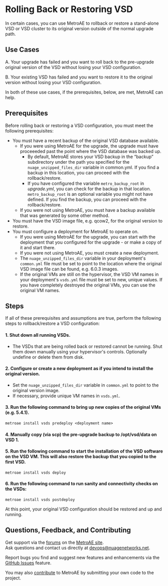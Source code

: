 # Rolling Back or Restoring VSD
In certain cases, you can use MetroAE to rollback or restore a stand-alone VSD or VSD cluster to its original version outside of the normal upgrade path. 

## Use Cases

A. Your upgrade has failed and you want to roll back to the pre-upgrade original version of the VSD without losing your VSD configuration.

B. Your existing VSD has failed and you want to restore it to the original version without losing your VSD configuration.

In both of these use cases, if the prerequisites, below, are met, MetroAE can help.

## Prerequisites

Before rolling back or restoring a VSD configuration, you must meet the following prerequisites: 

* You must have a recent backup of the original VSD database available.
  * If you were using MetroAE for the upgrade, the upgrade must have proceeeded past the point where the VSD database was backed up.
    * By default, MetroAE stores your VSD backup in the “backup” subdirectory under the path you specified for the `nuage_unzipped_files_dir` variable in common.yml. If you find a backup in this location, you can proceed with the rollback/restore. 
    * If you have configured the variable `metro_backup_root` in *upgrade.yml*, you can check for the backup in that location. `metro_backup_root` is an optional variable you might not have defined. If you find the backup, you can proceed with the rollback/restore.
  * If you were not using MetroAE, you must have a backup available that was generated by some other method.
* You must have the VSD image file, e.g. qcow2, for the original version to restore.
* You must configure a deployment for MetroAE to operate on.
  * If you were using MetroAE for the upgrade, you can start with the deployment that you configured for the upgrade - or make a copy of it and start there.
  * If you were not using MetroAE, you must create a new deployment.
  * The `nuage_unzipped_files_dir` variable in your deployment's `common.yml` file must be set to point to the location where the original VSD image file can be found, e.g. 6.0.3 images.
  * If the original VMs are still on the hypervisor, the VSD VM names in your deployment's `vsds.yml` file must be set to new, unique values. If you have completely destroyed the original VMs, you can use the original VM names.
  
## Steps 

If all of these prerequisites and assumptions are true, perform the following steps to rollback/restore a VSD configuration: 

#### 1. Shut down all running VSDs. 
   * The VSDs that are being rolled back or restored cannot be running. Shut them down manually using your hypervisor's controls. Optionally undefine or delete them from disk. 
  
#### 2. Configure or create a new deployment as if you intend to install the original version. 
  * Set the `nuage_unzipped_files_dir` variable in `common.yml` to point to the original version image.
  * If necessary, provide unique VM names in `vsds.yml`.
  
#### 3. Run the following command to bring up new copies of the original VMs (e.g. 5.4.1).

`metroae install vsds predeploy <deployment name>`

#### 4. Manually copy (via scp) the pre-upgrade backup to /opt/vsd/data on VSD 1.


#### 5. Run the following command to start the installation of the VSD software on the VSD VM. This will also restore the backup that you copied to the first VSD.

`metroae install vsds deploy`

#### 6. Run the following command to run sanity and connectivity checks on the VSDs: 

`metroae install vsds postdeploy`

At this point, your original VSD configuration should be restored and up and running.

## Questions, Feedback, and Contributing  
Get support via the [forums](https://devops.nuagenetworks.net/forums/) on the [MetroAE site](https://devops.nuagenetworks.net/).  
Ask questions and contact us directly at [devops@nuagenetworks.net](mailto:deveops@nuagenetworks.net "send email to nuage-metro project").

Report bugs you find and suggest new features and enhancements via the [GitHub Issues](https://github.com/nuagenetworks/nuage-metro/issues "nuage-metro issues") feature.

You may also [contribute](../CONTRIBUTING.md) to MetroAE by submitting your own code to the project.
